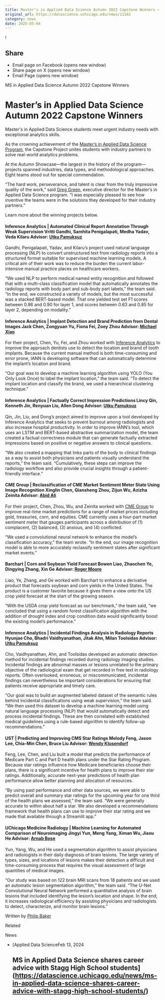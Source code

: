```yaml
---
title: Master’s in Applied Data Science Autumn 2022 Capstone Winners – DSI
original_url: https://datascience.uchicago.edu/news/11162
category: news
date: 2025-05-04
---
```


!

## Share

* Email page on Facebook (opens new window)
* Share page on X (opens new window)
* Email Page (opens new window)

<!-- Table-like structure detected -->

MS in Applied Data Science Autumn 2022 Capstone Winners

# Master’s in Applied Data Science Autumn 2022 Capstone Winners

Master's in Applied Data Science students meet urgent industry needs with exceptional analytics skills.

As the crowning achievement of the [Master’s in Applied Data Science Program](https://datascience.uchicago.edu/education/masters-programs/ms-in-applied-data-science/), the Capstone Project unites students with industry partners to solve real-world analytics problems.

At the Autumn Showcase—the largest in the history of the program—projects spanned industries, data types, and methodological approaches. Eight teams stood out for special commendation.

“The hard work, perseverance, and talent is clear from the truly impressive quality of the work,” said [Greg Green](https://datascience.uchicago.edu/people/greg-green/), executive director for the Master’s in Applied Data Science program. “I was especially pleased to see how inventive the teams were in the solutions they developed for their industry partners.”

Learn more about the winning projects below.

#### Inference Analytics | Automated Clinical Report Annotation Through Weak Supervision Vritti Gandhi, Samhita Penigalapati, Medha Yadav, Veda Kilaru Advisor: [Utku Pamuksuz](https://datascience.uchicago.edu/people/utku-pamuksuz-phd/)

Gandhi, Penigalapati, Yadav, and Kilaru’s project used natural language processing (NLP) to convert unstructured text from radiology reports into a structured format suitable for supervised machine learning models. A critical aim of their work was to reduce the burden the current labor-intensive manual practice places on healthcare workers.

“We used NLP to perform medical named entity recognition and followed that with a multi-class classification model that automatically annotates the radiology reports with body part and sub-body part labels,” the team said. “In the end, we constructed a variety of models, but the most successful was a stacked BERT-based model. That one yielded test set F1 scores between 0.86 and 0.90 for layer 1, and scores between 0.63 and 0.85 for layer 2, depending on modality.”

#### Inference Analytics | Implant Detection and Brand Prediction from Dental Images Jack Chen, Zongyuan Yu, Fiona Fei, Zoey Zhou Advisor: [Michael Xiao](https://datascience.uchicago.edu/people/michael-xiao-mba/)

For their project, Chen, Yu, Fei, and Zhou worked with [Inference Analytics](https://www.inferenceanalytics.com/) to improve the approach dentists use to detect the location and brand of tooth implants. Because the current manual method is both time-consuming and error prone, IANN is developing software that can automatically determine the implant’s location and brand.

“Our goal was to develop a machine learning algorithm using YOLO (You Only Look Once) to label the implant location,” the team said. “To detect the implant location and classify the brand, we used a hierarchical clustering technique.”

#### Inference Analytics | Factually Correct Impression Predictions Lincy Qin, Kenneth Jin, Renyuan Liu, Allen Dong Advisor: [Utku Pamuksuz](https://datascience.uchicago.edu/people/utku-pamuksuz-phd/)

Qin, Jin, Liu, and Dong’s project aimed to improve upon a tool developed by Inference Analytics that seeks to prevent burnout among radiologists and also increase hospital productivity. In order to improve IANN’s tool, which uses an LSTM and BERT-based abstractive summarization model, the team created a factual correctness module that can generate factually extracted impressions based on positive or negative answers to clinical questions.

“We also created a mapping that links parts of the body to clinical findings as a way to assist both physicians and patients visually understand the reports,” the team said. “Cumulatively, these steps can improve the radiology workflow and also provide crucial insights through a patient-friendly interface.”

#### CME Group | Reclassification of CME Market Sentiment Meter State Using Image Recognition Xinglin Chen, Qiansheng Zhou, Zijun Wu, Azizha Zeinita Advisor: [Abid Ali](https://datascience.uchicago.edu/people/abid-ali-phd/)

For their project, Chen, Zhou, Wu, and Zeinita worked with [CME Group](https://www.cmegroup.com/company/about-us.html) to improve real-time market predictions for a range of market prices including gold, treasuries, corn, and equities. CME currently uses a four-part market sentiment meter that gauges participants across a distribution of (1) complacent, (2) balanced, (3) anxious, and (4) conflicted.

“We used a convolutional neural network to enhance the model’s classification accuracy,” the team wrote. “In the end, our image recognition model is able to more accurately reclassify sentiment states after significant market events.”

#### Barchart | Corn and Soybean Yield Forecast Bowen Liao, Zhaochen Ye, Dingying Zhang, Xin Ge Advisor: [Roger Moore](https://datascience.uchicago.edu/people/roger-moore-mba/)

Liao, Ye, Zhang, and Ge worked with Barchart to enhance a derivative product that forecasts soybean and corn yields in the United States. The product is a customer favorite because it gives them a view onto the US crop yield forecast at the start of the growing season.

“With the USDA crop yield forecast as our benchmark,” the team said, “we concluded that using a random forest classification algorithm with the addition of drought index and crop condition data would significantly boost the existing model’s performance.”

#### Inference Analytics | Incidental Findings Analysis in Radiology Reports Hyunjae Cho, Bhadri Vaidhyanathan, Jitak Ahn, Milan Toolsidas Advisor: [Utku Pamuksuz](https://datascience.uchicago.edu/people/utku-pamuksuz-phd/)

Cho, Vaidhyanathan, Ahn, and Toolsidas developed an automatic detection method for incidental findings recorded during radiology imaging studies. Incidental findings are abnormal masses or lesions unrelated to the primary objective of the radiological exam that get recorded in free text in radiology reports. Often overlooked, erroneous, or miscommunicated, incidental findings can nevertheless be important considerations for ensuring that patients receive appropriate and timely care.

“Our goal was to build an augmented labeled dataset of the semantic rules behind incidental classifications using weak supervision,” the team said. “We then used this dataset to develop a machine learning model using natural language processing (NLP) that would automatically detect and process incidental findings. These are then correlated with established medical guidelines using a rule-based algorithm to identify follow-up recommendations.”

#### UST | Predicting and Improving CMS Star Ratings Melody Feng, Jason Lee, Chia-Min Chen, Bruce Liu Advisor: [Wendy Klusendorf](https://datascience.uchicago.edu/people/wendy-klusendorf-ms/)

Feng, Lee, Chen, and Liu built a model that predicts the performance of Medicare Part C and Part D health plans under the Star Rating Program. Because star ratings influence how Medicare beneficiaries choose their plans, there is a significant incentive for health plans to improve their star ratings. Additionally, accurate next-year predictions of health plan performance allow better planning and allocation of resources.

“By using past performance and other data sources, we were able to predict overall and summary star ratings for the upcoming year for one third of the health plans we assessed,” the team said. “We were generally accurate to within about half a star. We also developed a recommendations framework that health plans can use to improve their star rating and we made that available through a Streamlit app.”

#### UChicago Medicine Radiology | Machine Learning for Automated Comparison of Neuroimaging Jingyi Yun, Meng Yang, Ximan Wu, Jiaxu He Advisor: [Arnab Bose](https://datascience.uchicago.edu/people/arnab-bose-phd/)

Yun, Yang, Wu, and He used a segmentation algorithm to assist physicians and radiologists in their daily diagnosis of brain lesions. The large variety of types, sizes, and locations of lesions makes their detection a difficult and time-consuming process that requires the visual assessment of large quantities of medical images.

“Our study was based on 122 brain MRI scans from 18 patients and we used an automatic lesion segmentation algorithm,” the team said. “The U-Net Convolutional Neural Network performed a quantitative analysis of brain lesions that included identifying the lesion’s location and shape. In the end, it increases radiological efficiency by assisting physicians and radiologists to detect, characterize, and monitor brain lesions.”

Written by [Philip Baker](https://professional.uchicago.edu/person/philip-baker)

Related

News

* [Applied Data ScienceFeb 13, 2024

  ## MS in Applied Data Science shares career advice with Stagg High School students](https://datascience.uchicago.edu/news/ms-in-applied-data-science-shares-career-advice-with-stagg-high-school-students/)